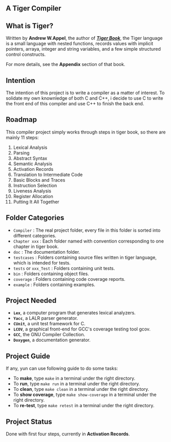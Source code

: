 A Tiger Compiler
----------------


## What is Tiger?
Written by **Andrew W.Appel**, the author of [***Tiger Book***][tiger-book], the Tiger language is a small language with nested functions, records values with implicit pointers, arraya, integer and string variables, and a few simple structured control constructs.

For more details, see the **Appendix** section of that book.


## Intention
The intention of this project is to write a compiler as a matter of interest. To solidate my own knownledge of both C and C++, i decide to use C to write the front end of this compiler and use C++ to finish the back end.

## Roadmap
This compiler project simply works through steps in tiger book, so there are mainly 11 steps:

1.	Lexical Analysis
2.	Parsing
3.	Abstract Syntax
4.	Semantic Analysis
5.	Activation Records
6.	Translation to Intermediate Code
7.	Basic Blocks and Traces
8.	Instruction Selection
9.	Liveness Analysis
10.	Register Allocation
11.	Putting It All Together


## Folder Categories
*	`Compiler` : The real project folder, every file in this folder is sorted into different categories.
*	`Chapter xxx` : Each folder named with convention corresponding to one chapter in tiger book.
*	`doc` : The documentation folder.
*	`testcases` : Folders containing source files written in tiger language, which is intended for tests.
*	`tests` or `xxx_Test` : Folders containing unit tests.
*	`bin` : Folders containing object files.
*	`coverage` : Folders containing code coverage reports.
*	`example` : Folders containing examples.


## Project Needed
*	**`Lex`**, a computer program that generates lexical analyzers.
*	**`Yacc`**, a LALR parser generator.
*	**`CUnit`**, a unit test framework for C.
*	**`LCOV`**,  a graphical front-end for GCC's coverage testing tool gcov.
*	**`GCC`**, the GNU Compiler Collection.
*	**`Doxygen`**, a documentation generator.


## Project Guide
If any, yun can use following guide to do some tasks:

*	To **make**, type `make` in a terminal under the right directory.
*	To **run**, type `make run` in a terminal under the right directory.
*	To **clean**, type `make clean` in a terminal under the right directory.
*	To **show coverage**, type `make show-coverage` in a terminal under the right directory.
*	To **re-test**, type `make retest` in a terminal under the right directory.

## Project Status
 Done with first four steps, currently in **Activation Records**.


[tiger-book]:	http://www.amazon.com/Modern-Compiler-Implementation-Basic-Techniques/dp/0521583896
